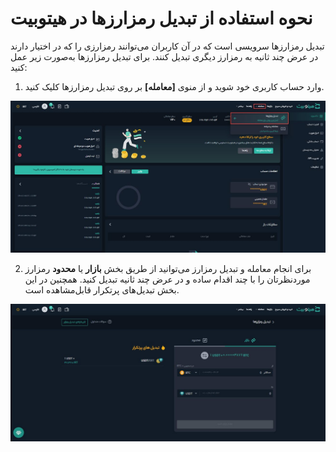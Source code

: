 # نحوه استفاده از تبدیل رمزارزها در هیتوبیت

تبدیل رمزارزها سرویسی است که در آن کاربران می‌توانند رمزارزی را که در اختیار دارند در عرض چند ثانیه به رمزارز دیگری تبدیل کنند.
 برای تبدیل رمزارزها به‌صورت زیر عمل کنید:<br>
1. وارد حساب کاربری خود شوید و از منوی **[معامله]** بر روی تبدیل رمزارزها کلیک کنید.  

![منو تبدیل رمزارزها](./Images/crypto-exchange-menu.jpg)

2. برای انجام معامله و تبدیل رمزارز می‌توانید از طریق بخش **بازار** یا **محدود** رمزارز موردنظرتان را با چند اقدام ساده و در عرض چند ثانیه تبدیل کنید. همچنین در این بخش تبدیل‌های پرتکرار قابل‌مشاهده است.

![تبدیل رمزارز](./Images/crypto-exchange.jpg)
